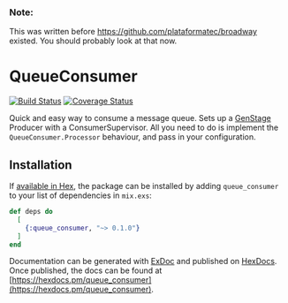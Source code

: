 ### Note:
This was written before https://github.com/plataformatec/broadway existed. You should probably look at that now.

# QueueConsumer
[![Build Status](https://travis-ci.org/sneako/queue_consumer.svg?branch=master)](https://travis-ci.org/sneako/queue_consumer)
[![Coverage Status](https://coveralls.io/repos/github/sneako/queue_consumer/badge.svg?branch=master)](https://coveralls.io/github/sneako/queue_consumer?branch=master)

Quick and easy way to consume a message queue. Sets up a [GenStage](https://github.com/elixir-lang/gen_stage) Producer with
a ConsumerSupervisor. All you need to do is implement the `QueueConsumer.Processor` behaviour, and pass in your configuration.

## Installation
 
If [available in Hex](https://hex.pm/docs/publish), the package can be installed
by adding `queue_consumer` to your list of dependencies in `mix.exs`:

```elixir
def deps do
  [
    {:queue_consumer, "~> 0.1.0"}
  ]
end
```

Documentation can be generated with [ExDoc](https://github.com/elixir-lang/ex_doc)
and published on [HexDocs](https://hexdocs.pm). Once published, the docs can
be found at [https://hexdocs.pm/queue_consumer](https://hexdocs.pm/queue_consumer).

